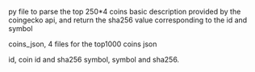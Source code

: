py file to parse the top 250*4 coins basic description provided by the coingecko api, and return the sha256 value corresponding to the id and symbol

coins_json, 4 files for the top1000 coins json

id, coin id and sha256
symbol,  symbol and sha256.
